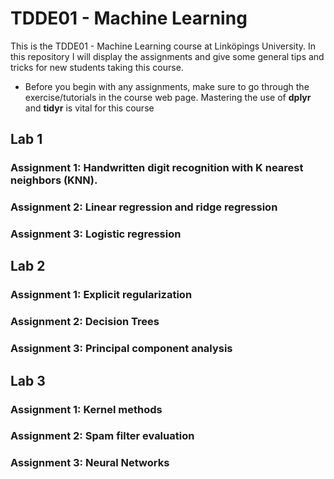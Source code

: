# TDDE01 - Machine Learning
This is the TDDE01 - Machine Learning course at Linköpings University. In this repository I will display the assignments and give some general tips and tricks for new students taking this course. 

- Before you begin with any assignments, make sure to go through the exercise/tutorials in the course web page. Mastering the use of **dplyr** and **tidyr** is vital for this course

## Lab 1
### Assignment 1: Handwritten digit recognition with K nearest neighbors (KNN).
### Assignment 2: Linear regression and ridge regression
### Assignment 3: Logistic regression

## Lab 2
### Assignment 1: Explicit regularization
### Assignment 2: Decision Trees
### Assignment 3: Principal component analysis

## Lab 3
### Assignment 1: Kernel methods
### Assignment 2: Spam filter evaluation
### Assignment 3: Neural Networks